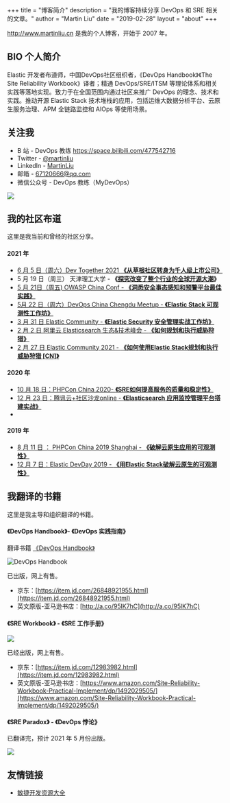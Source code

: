 +++
title = "博客简介"
description = "我的博客持续分享 DevOps 和 SRE 相关的文章。"
author = "Martin Liu"
date = "2019-02-28"
layout = "about"
+++

http://www.martinliu.cn 是我的个人博客，开始于 2007 年。

## BIO 个人简介

Elastic 开发者布道师，中国DevOps社区组织者，《DevOps Handbook》《The Site Reliability Workbook》译者；精通 DevOps/SRE/ITSM 等理论体系和相关实践等落地实现。致力于在全国范围内通过社区来推广 DevOps 的理念、技术和实践。推动开源 Elastic Stack 技术堆栈的应用，包括运维大数据分析平台、云原生服务治理、APM 全链路监控和 AIOps 等使用场景。

## 关注我

- B 站 - DevOps 教练 https://space.bilibili.com/477542716
- Twitter  - [@martinliu](https://twitter.com/martinliu)
- LinkedIn - [MartinLiu](https://www.linkedin.com/in/liuzheng/)
- 邮箱 - 67120666@qq.com
- 微信公众号 - DevOps 教练（MyDevOps）

![](https://elasticstack-1300734579.cos.ap-nanjing.myqcloud.com/2021-05-11-DevOps-qrc-mydevops.jpg)



## 我的社区布道

这里是我当前和曾经的社区分享。

#### 2021 年



* [6 月 5 日（周六）Dev Together 2021 **《从草根社区转身为千人级上市公司》**](https://pages.segmentfault.com/dev-eco-2021)
* 5 月 19 日（周三） 天津理工大学 - **《[探究改变了整个行业的全球开源大潮](https://martinliu.cn/blog/elastic-university-campus-intro/)》**
* [5 月 21日（周五) OWASP China Conf - **《洞悉安全事态感知和预警平台最佳实践》**](http://www.owasp.org.cn/OWASP_Events/owasp4e2d56fd56db5ddd533a57df5b8951686c999f99)
* [5月 22 日（周六）DevOps China Chengdu Meetup - **《Elastic Stack 可观测性工作坊》**](https://www.hudongba.com/party/gwb55.html)
* [3 月 31 日 Elastic Community - **《Elastic Security 安全管理实战工作坊》**](https://community.elastic.co/events/details/elastic-apj-virtual-presents-elastic-security-an-quan-guan-li-shi-zhan-gong-zuo-fang/)
* [2 月 2 日 阿里云 Elasticsearch 生态&技术峰会 - **《如何规划和执行威胁狩猎》**](https://developer.aliyun.com/topic/esanniv3rd?utm_content=g_1000231789)
* [2 月 27 日 Elastic Community 2021 - **《如何使用Elastic Stack规划和执行威胁狩猎 [CN]》**](https://community.elastic.co/events/details/elastic-global-community-presents-community-conference-2021/)



#### 2020 年



* [10 月 18 日：PHPCon China 2020- **《SRE如何提高服务的质量和稳定性》**](http://www.phpconchina.com/)
* [12 月 23 日：腾讯云+社区沙龙online - **《Elasticsearch 应用监控管理平台搭建实战》**](https://cloud.tencent.com/developer/salon/live-1304)
* 



#### 2019 年



* [8 月 11 日 ： PHPCon China 2019 Shanghai - **《破解云原生应用的可观测性》**](http://www.phpconchina.com/2019)
* [12 月 7 日：Elastic DevDay 2019 - **《用Elastic Stack破解云原生的可观测性》**](http://conf.elasticsearch.cn/2019/beijing/schedule.html)





## 我翻译的书籍

这里是我主导和组织翻译的书籍。

#### 《DevOps Handbook》- 《DevOps 实践指南》

翻译书籍 [《DevOps Handbook》](https://itrevolution.com/book/the-devops-handbook/)

![DevOps Handbook](https://elasticstack-1300734579.cos.ap-nanjing.myqcloud.com/2021-05-11-025310.jpg)

已出版，网上有售。

- 京东：[https://item.jd.com/26848921955.html](https://item.jd.com/26848921955.html)
- 英文原版-亚马逊书店：[http://a.co/95lK7hC](http://a.co/95lK7hC)

#### 《SRE Workbook》 - 《SRE 工作手册》

![](https://elasticstack-1300734579.cos.ap-nanjing.myqcloud.com/2021-05-11-025343.jpg)

已经出版，网上有售。

- 京东：[https://item.jd.com/12983982.html](https://item.jd.com/12983982.html)
- 英文原版-亚马逊书店：[https://www.amazon.com/Site-Reliability-Workbook-Practical-Implement/dp/1492029505/](https://www.amazon.com/Site-Reliability-Workbook-Practical-Implement/dp/1492029505/)


#### 《SRE Paradox》 - 《DevOps 悖论》

已翻译完，预计 2021 年 5 月份出版。

![](https://elasticstack-1300734579.cos.ap-nanjing.myqcloud.com/2021-04-01-Screen%20Shot%202021-04-01%20at%208.53.23%20PM.jpg)


## 友情链接

- [敏捷开发资源大全](https://www.agile123.net/)

